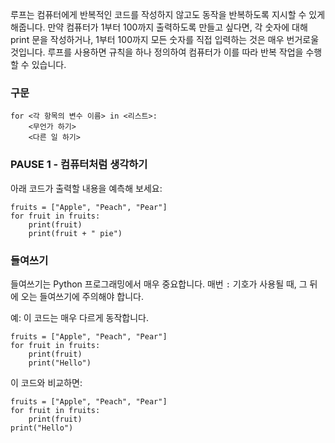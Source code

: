 루프는 컴퓨터에게 반복적인 코드를 작성하지 않고도 동작을 반복하도록 지시할 수 있게 해줍니다. 만약 컴퓨터가 1부터 100까지 출력하도록 만들고 싶다면, 각 숫자에 대해 print 문을 작성하거나, 1부터 100까지 모든 숫자를 직접 입력하는 것은 매우 번거로울 것입니다. 루프를 사용하면 규칙을 하나 정의하여 컴퓨터가 이를 따라 반복 작업을 수행할 수 있습니다.

### 구문

```
for <각 항목의 변수 이름> in <리스트>:
    <무언가 하기>
    <다른 일 하기>
```

### PAUSE 1 - 컴퓨터처럼 생각하기  
아래 코드가 출력할 내용을 예측해 보세요:  

```
fruits = ["Apple", "Peach", "Pear"]
for fruit in fruits:
    print(fruit)
    print(fruit + " pie")
```

### 들여쓰기  
들여쓰기는 Python 프로그래밍에서 매우 중요합니다. 매번 `:` 기호가 사용될 때, 그 뒤에 오는 들여쓰기에 주의해야 합니다.

예: 이 코드는 매우 다르게 동작합니다.  

```
fruits = ["Apple", "Peach", "Pear"]
for fruit in fruits:
    print(fruit)
    print("Hello")
```

이 코드와 비교하면:  

```
fruits = ["Apple", "Peach", "Pear"]
for fruit in fruits:
    print(fruit)
print("Hello")